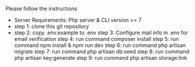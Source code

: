 Please follow the instructions

- Server Requirements: Php server & CLI version >= 7 
- step 1: clone this git repository 
- step 2: copy .env.example to .env 
step 3: Configure mail info in .env for email verification 
step 4: run command composer install 
step 5: run command npm install & npm run dev 
step 6: run command php artisan migrate
step 7: run command php artisan db:seed 
step 8: run command php artisan key:generate 
step 9: run command php artisan storage:link
